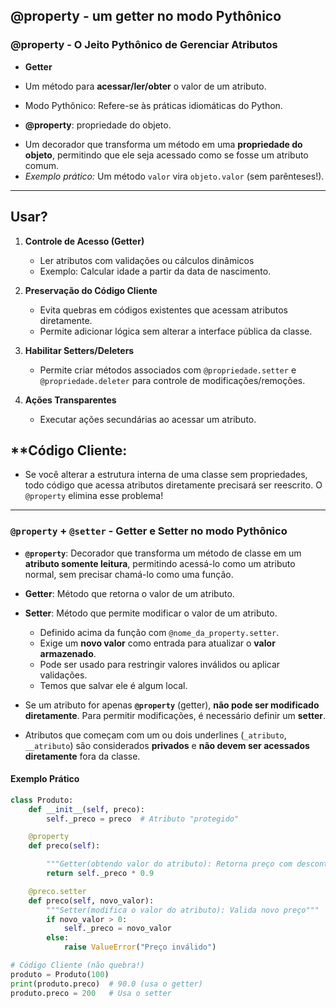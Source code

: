 ##  **@property** - um getter no modo Pythônico
### **@property - O Jeito Pythônico de Gerenciar Atributos**
+ **Getter**  
- Um método para **acessar/ler/obter** o valor de um atributo.
+ Modo Pythônico: Refere-se às práticas idiomáticas do Python.

+ **@property**: propriedade do objeto. 
- Um decorador que transforma um método em uma **propriedade do objeto**, permitindo que ele seja acessado como se fosse um atributo comum.  
- *Exemplo prático:* Um método `valor` vira `objeto.valor` (sem parênteses!).

---
## **Usar?**  

1. **Controle de Acesso (Getter)**  
   - Ler atributos com validações ou cálculos dinâmicos  
   - Exemplo: Calcular idade a partir da data de nascimento.

2. **Preservação do Código Cliente**  
   - Evita quebras em códigos existentes que acessam atributos diretamente.  
   - Permite adicionar lógica sem alterar a interface pública da classe.

3. **Habilitar Setters/Deleters**  
   - Permite criar métodos associados com `@propriedade.setter` e `@propriedade.deleter` para controle de modificações/remoções.

4. **Ações Transparentes**  
   - Executar ações secundárias ao acessar um atributo.

## **Código Cliente: 
- Se você alterar a estrutura interna de uma classe sem propriedades, todo código que acessa atributos diretamente precisará ser reescrito. O `@property` elimina esse problema!
---

### `@property` + `@setter` - Getter e Setter no modo Pythônico 
- **`@property`**: Decorador que transforma um método de classe em um **atributo somente leitura**, permitindo acessá-lo como um atributo normal, sem precisar chamá-lo como uma função.  

- **Getter**: Método que retorna o valor de um atributo.

- **Setter**: Método que permite modificar o valor de um atributo.  
  - Definido acima da função com `@nome_da_property.setter`.  
  - Exige um **novo valor** como entrada para atualizar o **valor armazenado**.  
  - Pode ser usado para restringir valores inválidos ou aplicar validações.  
  - Temos que salvar ele é algum local.

- Se um atributo for apenas **`@property`** (getter), **não pode ser modificado diretamente**. Para permitir modificações, é necessário definir um **setter**. 

- Atributos que começam com um ou dois underlines (`_atributo`, `__atributo`) são considerados **privados** e **não devem ser acessados diretamente** fora da classe.

#### **Exemplo Prático**
```python
class Produto:
    def __init__(self, preco):
        self._preco = preco  # Atributo "protegido"

    @property
    def preco(self):

        """Getter(obtendo valor do atributo): Retorna preço com desconto de 10%"""
        return self._preco * 0.9

    @preco.setter
    def preco(self, novo_valor):
        """Setter(modifica o valor do atributo): Valida novo preço"""
        if novo_valor > 0:
            self._preco = novo_valor
        else:
            raise ValueError("Preço inválido")

# Código Cliente (não quebra!)
produto = Produto(100)
print(produto.preco)  # 90.0 (usa o getter)
produto.preco = 200   # Usa o setter
```